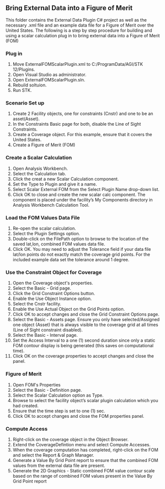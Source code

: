 ## Bring External Data into a Figure of Merit

This folder contains the External Data Plugin C# project as well as the necessary .xml file and an example data file for a Figure of Merit over the United States.
The following is a step by step procedure for building and using a scalar calculation plug in to bring external data into a Figure of Merit (FOM)

### Plug in
1. Move ExternalFOMScalarPlugin.xml to C:/ProgramData/AGI/STK 12/Plugins.
2. Open Visual Studio as administrator.
3. Open ExternalFOMScalarPlugin.sln.
4. Rebuild soltuion.
5. Run STK.

### Scenario Set up
1. Create 2 Facility objects, one for constraints (Cnstr) and one to be an asset(Asset).
2. In the Constraints Basic page for both, disable the Line of Sight Constraints.
3. Create a Coverage object. For this example, ensure that it covers the United States.
4. Create a Figure of Merit (FOM)

### Create a Scalar Calculation
1. Open Analysis Workbench.
2. Select the Calculation tab.
3. Click the creat a new Scalar Calculation component.
4. Set the Type to Plugin and give it a name.
5. Select Scalar External FOM from the Select Plugin Name drop-down list.
6. Click OK to close and create the new scalar calc component. The component is placed under the facility’s My Components directory in Analysis Workbench Calculation Tool.

### Load the FOM Values Data File
1. Re-open the scalar calculation.
2. Select the Plugin Settings option.
3. Double-click on the FilePath option to browse to the location of the saved lat,lon, combined FOM values data file.
4. Click OK. You may need to adjust the Tolerance field if your data file lat/lon points do not exactly match the coverage grid points. For the included example data set the tolerance around 1 degree.

### Use the Constraint Object for Coverage
1. Open the Coverage object's properties.
2. Select the Basic - Grid page.
3. Click the Grid Constraint Options button.
4. Enable the Use Object Instance option. 
5. Select the Cnstr facility.
6. Enable the Use Actual Object on the Grid Points option. 
7. Click OK to accept changes and close the Grid Constraint Options page.
8. Select the Basic - Assets page. Ensure you only have selected/Assigned one object (Asset) that is always visible to the coverage grid at all times (Line of Sight constraint disabled).
9. Select the Basic - Interval page.
10. Set the Access Interval to a one (1) second duration since only a static FOM contour display is being generated (this saves on computational time).
11. Click OK on the coverage properties to accept changes and close the panel.

### Figure of Merit
1. Open FOM's Properties
2. Select the Basic - Definition page.
3. Select the Scalar Calculation option as Type. 
4. Browse to select the facility object’s scalar plugin calculation which you had created.
5. Ensure that the time step is set to one (1) sec. 
6. Click OK to accept changes and close the FOM properties panel.

### Compute Access
1. Right-click on the coverage object in the Object Browser.
2. Extend the CoverageDefintion menu and select Compute Accesses.
3. When the coverage computation has completed, right-click on the FOM and select the Report & Graph Manager.
4. Generate a Value By Grid Point report to ensure that the combined FOM values from the external data file are present.
5. Generate the 2D Graphics - Static combined FOM value contour scale based on the range of combined FOM values present in the Value By Grid Point report 